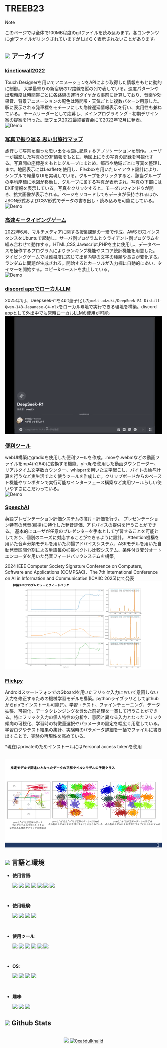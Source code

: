 # TREEB23

> [!NOTE]
> このページでは全体で100MB程度のgifファイルを読み込みます。各コンテンツにgifファイルがリンクされていますがしばらく表示されないことがあります。

## <img src="https://media0.giphy.com/media/v1.Y2lkPTc5MGI3NjExd3VrOWMyNHF0YmEzMm1hMndka3hxejYwNzBraGJpZXc2c2o4cmZqaiZlcD12MV9pbnRlcm5hbF9naWZfYnlfaWQmY3Q9cw/0DbpeTlVnwIkfGbV8o/giphy.gif" width ="22"><b> アーカイブ </b>

### <a href="https://github.com/treeb23/kineticwall2022">kineticwall2022</a><br>
Touch Designerを用いてアニメーションをAPIにより取得した情報をもとに動的に制御。
大学最寄りの新宿駅の12路線を縦の列で表している。速度パターンや出現頻度は時間帯ごとに各路線の運行ダイヤから事前に計算しており、音楽や効果音、背景アニメーションの配色は時間帯・天気ごとに複数パターン用意した。駅に表示される発車標をモチーフにした路線遅延情報表示を行い、実用性も兼ねている。
チームリーダーとして応募し、メインプログラミング・初期デザイン案の提案を行った。壁フェス2022最終審査会にて2022年12月に発表。
<br>
<img src="img/kinetic.gif" alt="Demo">

### <a href="https://github.com/treeb23/travelphotomap">写真で振り返る 思い出旅行マップ</a><br>
旅行して写真を撮った思い出を地図に記録するアプリケーションを制作。ユーザーが撮影した写真のEXIF情報をもとに、地図上にその写真の記録を可視化する。写真間の座標差をもとにグループにまとめ、都市や地域ごとに写真を整理します。地図表示にはLeafletを使用し、Flexboxを用いたレイアウト設計により、シンプルで軽量なUIを実現している。グループをクリックすると、該当グループの平均座標に地図が移動し、グループに属する写真が表示され、写真の下部にはEXIF情報を表示している。写真をクリックすると、モーダルウィンドウが開き、拡大画像が表示される。ページをリロードしてもデータが保持されるほか、JSON形式およびCSV形式でデータの書き出し・読み込みを可能にしている。
<br>
<img src="img/photomap.gif" alt="Demo">

### <a href="https://github.com/treb23/repo24">高速キータイピングゲーム</a><br>
2022年6月、マルチメディアに関する授業課題の一環で作成。AWS EC2インスタンスをUbuntuで起動し、サーバ側プログラムとクライアント側プログラムを組み合わせて動作する。HTML,CSS,Javascript,PHPを主に使用し、データベースを操作するプログラムによりランキング機能やスコア統計機能を用意した。
タイピングゲームでは難易度に応じて出題内容の文字の種類や長さが変化する。ランダムに問題が生成される。開始するとカーソルが入力欄に自動的にあい、タイマーを開始する。コピー&ペーストを禁止している。
<br>
<img src="img/typing_speedrun.gif" alt="Demo">

### <a href="https://github.com/treb23/repo24">discord appでローカルLLM</a><br>
2025年1月、Deepseek-r1を4bit量子化した`melt-adzuki/DeepSeek-R1-Distill-Qwen-14B-Japanese-Q4-mlx`をローカル環境で実行できる環境を構築。discord appとして外出中でも常時ローカルLLMの使用が可能。
<br>
<img src="img/llm_discordapp.gif" alt="Demo">

### <a href="https://github.com/treb23/repo24">便利ツール</a><br>
webUI構築にgradioを使用した便利ツールを作成。.movや.webmなどの動画ファイルをmp4(h264)に変換する機能、yt-dlpを使用した動画ダウンローダー、リアルタイム文字数カウンター、whisperを用いた文字起こし、バイトの給与計算を行うなど実生活でよく使うツールを作成した。クリップボードからのペースト機能やワンボタンで実行可能なインターフェース構築など実用ツールらしい使いやすさにこだわっている。
<br>
<img src="img/tools.gif" alt="Demo">

### <a href="https://github.com/treeb23/speechai">SpeechAI</a><br>
英語プレゼンテーション評価システムの検討・評価を行う。
プレゼンテーション特有の発音(抑揚)に特化した発音評価、アドバイスの提供を行うことができる。
基本的にユーザが任意のプレゼンターを手本として学習することを可能としており、個別のニーズに対応することができるように設計。
Attention機構を用いた音声分類モデルを用いた抑揚アドバイスシステム、ASRモデルを用いた自動発音区間分割による単語毎の抑揚ベクトル比較システム、条件付き変分オートエンコーダを用いた発音フィードバックシステムを構築。

2024 IEEE Computer Society Signature Conference on Computers, Software and Applications (COMPSAC)、The 7th International Conference on AI in Information and Communication (ICAIIC 2025)にて発表
<br>
<img src="img/speechai_attention.gif" alt="Sample">

### <a href="https://github.com/treeb23/flickpy">Flickpy</a><br>
AndroidスマートフォンでのGboardを用いたフリック入力において意図しない入力を修正するための機械学習モデルを構築。pythonライブラリとしてgithubからpipでインストール可能(*)。学習・テスト、ファインチューニング、データ拡張、可視化、データクレンジングを含めた前処理を一貫して行うことができる。特にフリック入力の個人特性の分析や、意図と異なる入力となったフリック傾向の可視化、学習時の特徴量選択やパラメータの設定を幅広く用意している。学習ログやテスト結果の集計、実験時のパラメータ詳細を一括でファイルに書き出すことで、実験の再現性を高めている。

*現在はprivateのためインストールにはPersonal access tokenを使用

<br>
<img src="img/flick.gif" alt="Sample">


<!--
参考: https://github.com/durgeshsamariya/awesome-github-profile-readme-templates/blob/master/templates/0xabdulkhalid.md
https://qiita.com/s-yoshiki/items/436bbe1f7160b610b05c
https://shields.io/badges/static-badge
-->


## <img src="https://media2.giphy.com/media/QssGEmpkyEOhBCb7e1/giphy.gif?cid=ecf05e47a0n3gi1bfqntqmob8g9aid1oyj2wr3ds3mg700bl&rid=giphy.gif" width ="22"><b> 言語と環境 </b>

<p align="center">

- **使用言語**:

    <img src="https://img.shields.io/badge/-Python-FFFFFF.svg?logo=python&style=for-the-badge">
    <img src="https://img.shields.io/badge/-Javascript-FFFFFF.svg?logo=javascript&style=for-the-badge">
    <img src="https://img.shields.io/badge/-C-FFFFFF.svg?logo=c&style=for-the-badge">
    <img src="https://img.shields.io/badge/-Java-FFFFFF.svg?logo=java&style=for-the-badge">
    <img src="https://img.shields.io/badge/-Html5-FFFFFF.svg?logo=html5&style=for-the-badge">
    <img src="https://img.shields.io/badge/-Css3-FFFFFF.svg?logo=css3&style=for-the-badge">
    <img src="https://img.shields.io/badge/-Php-FFFFFF.svg?logo=php&style=for-the-badge">


<br>

- **使用経験**:

    <img src="https://img.shields.io/badge/-Amazon%20aws-232F3E.svg?logo=amazon-aws&style=for-the-badge">
    <img src="https://img.shields.io/badge/-Arduino-00979D.svg?logo=arduino&style=for-the-badge">
    <img src="https://img.shields.io/badge/-Electron-FFFFFF.svg?logo=electron&style=for-the-badge">
    <img src="https://img.shields.io/badge/-Google%20cloud-FFFFFF.svg?logo=google-cloud&style=for-the-badge">

<br>

- **使用ツール**:

    <img src="https://img.shields.io/badge/-Visualstudiocode-007ACC.svg?logo=visualstudiocode&style=for-the-badge">
    <img src="https://img.shields.io/badge/-Jupyter-FFFFFF.svg?logo=jupyter&style=for-the-badge">
    <img src="https://img.shields.io/badge/-Github-181717.svg?logo=github&style=for-the-badge">
    <img src="https://img.shields.io/badge/-Discord-7289DA.svg?logo=discord&style=for-the-badge">
    <img src="https://img.shields.io/badge/-Slack-4A154B.svg?logo=slack&style=for-the-badge">
    <img src="https://img.shields.io/badge/-Line-FFFFFF.svg?logo=line&style=for-the-badge">

<br>

- **OS**:

    <img src="https://img.shields.io/badge/-Ubuntu-FFFFFF.svg?logo=ubuntu&style=for-the-badge">
    <img src="https://img.shields.io/badge/-MACOS-999999.svg?logo=apple&style=for-the-badge">
    <img src="https://img.shields.io/badge/-Windows-0078D6.svg?logo=windows&style=for-the-badge">
    <img src="https://img.shields.io/badge/-iOS-999999.svg?logo=apple&style=for-the-badge">



<br>

- **趣味**:

    <img src="https://img.shields.io/badge/-Openstreetmap-FFFFFF.svg?logo=openstreetmap&style=for-the-badge">
    <img src="https://img.shields.io/badge/-Steam-000000.svg?logo=steam&style=for-the-badge">
    <img src="https://img.shields.io/badge/-Instagram-E4405F.svg?logo=instagram&style=for-the-badge">


</p>


## <img src="https://media.giphy.com/media/iY8CRBdQXODJSCERIr/giphy.gif" width="35"><b> Github Stats </b>
<br>

<div align="center">

<a href="https://github.com/treeb23/">
  <img src="https://github-readme-stats.vercel.app/api?username=treeb23&include_all_commits=true&count_private=true&show_icons=true&line_height=20&title_color=7A7ADB&icon_color=2234AE&text_color=D3D3D3&bg_color=0,000000,130F40" width="450"/>
  <img src="https://github-readme-stats.vercel.app/api/top-langs?username=treeb23&show_icons=true&locale=en&layout=compact&line_height=20&title_color=7A7ADB&icon_color=2234AE&text_color=D3D3D3&bg_color=0,000000,130F40" width="375"  alt="0xabdulkhalid"/>

</a>
</div>
